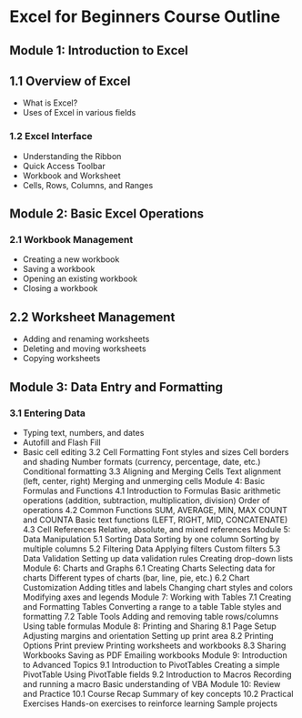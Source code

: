 # Excel for Beginners Course Outline
## Module 1: Introduction to Excel
## 1.1 Overview of Excel
- What is Excel?
- Uses of Excel in various fields
### 1.2 Excel Interface
- Understanding the Ribbon
- Quick Access Toolbar
- Workbook and Worksheet
- Cells, Rows, Columns, and Ranges
## Module 2: Basic Excel Operations
### 2.1 Workbook Management
- Creating a new workbook
- Saving a workbook
- Opening an existing workbook
- Closing a workbook
## 2.2 Worksheet Management
- Adding and renaming worksheets
- Deleting and moving worksheets
- Copying worksheets
## Module 3: Data Entry and Formatting
### 3.1 Entering Data
- Typing text, numbers, and dates
- Autofill and Flash Fill
- Basic cell editing
3.2 Cell Formatting
Font styles and sizes
Cell borders and shading
Number formats (currency, percentage, date, etc.)
Conditional formatting
3.3 Aligning and Merging Cells
Text alignment (left, center, right)
Merging and unmerging cells
Module 4: Basic Formulas and Functions
4.1 Introduction to Formulas
Basic arithmetic operations (addition, subtraction, multiplication, division)
Order of operations
4.2 Common Functions
SUM, AVERAGE, MIN, MAX
COUNT and COUNTA
Basic text functions (LEFT, RIGHT, MID, CONCATENATE)
4.3 Cell References
Relative, absolute, and mixed references
Module 5: Data Manipulation
5.1 Sorting Data
Sorting by one column
Sorting by multiple columns
5.2 Filtering Data
Applying filters
Custom filters
5.3 Data Validation
Setting up data validation rules
Creating drop-down lists
Module 6: Charts and Graphs
6.1 Creating Charts
Selecting data for charts
Different types of charts (bar, line, pie, etc.)
6.2 Chart Customization
Adding titles and labels
Changing chart styles and colors
Modifying axes and legends
Module 7: Working with Tables
7.1 Creating and Formatting Tables
Converting a range to a table
Table styles and formatting
7.2 Table Tools
Adding and removing table rows/columns
Using table formulas
Module 8: Printing and Sharing
8.1 Page Setup
Adjusting margins and orientation
Setting up print area
8.2 Printing Options
Print preview
Printing worksheets and workbooks
8.3 Sharing Workbooks
Saving as PDF
Emailing workbooks
Module 9: Introduction to Advanced Topics
9.1 Introduction to PivotTables
Creating a simple PivotTable
Using PivotTable fields
9.2 Introduction to Macros
Recording and running a macro
Basic understanding of VBA
Module 10: Review and Practice
10.1 Course Recap
Summary of key concepts
10.2 Practical Exercises
Hands-on exercises to reinforce learning
Sample projects
